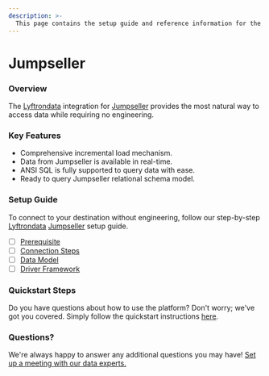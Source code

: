 ```yaml
---
description: >-
  This page contains the setup guide and reference information for the Jumpseller source connector.
---
```


# Jumpseller

### Overview

The [Lyftrondata](https://www.lyftrondata.com/) integration for [Jumpseller](None) provides the most natural way to access data while requiring no engineering.

### Key Features

* Comprehensive incremental load mechanism.
* Data from Jumpseller is available in real-time.&#x20;
* ANSI SQL is fully supported to query data with ease.
* Ready to query Jumpseller relational schema model.

### Setup Guide

To connect to your destination without engineering, follow our step-by-step [Lyftrondata](https://www.lyftrondata.com/)  [Jumpseller](None) setup guide.

* [ ] [Prerequisite](prerequisite.md)
* [ ] [Connection Steps](connection-steps.md)
* [ ] [Data Model](data-model/erd.md)
* [ ] [Driver Framework](driver-framework/)

### Quickstart Steps

Do you have questions about how to use the platform? Don't worry; we've got you covered. Simply follow the quickstart instructions [here](../README.md).

### Questions? <a href="#questions" id="questions"></a>

We're always happy to answer any additional questions you may have! [Set up a meeting with our data experts.](https://www.lyftrondata.com/book-a-meeting/)

